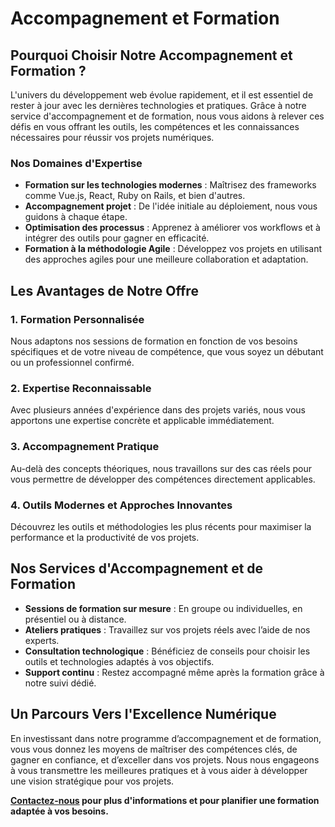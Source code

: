 # Accompagnement et Formation

## Pourquoi Choisir Notre Accompagnement et Formation ?

L'univers du développement web évolue rapidement, et il est essentiel de rester à jour avec les dernières technologies et pratiques. Grâce à notre service d'accompagnement et de formation, nous vous aidons à relever ces défis en vous offrant les outils, les compétences et les connaissances nécessaires pour réussir vos projets numériques.

### Nos Domaines d'Expertise

- **Formation sur les technologies modernes** : Maîtrisez des frameworks comme Vue.js, React, Ruby on Rails, et bien d'autres.
- **Accompagnement projet** : De l'idée initiale au déploiement, nous vous guidons à chaque étape.
- **Optimisation des processus** : Apprenez à améliorer vos workflows et à intégrer des outils pour gagner en efficacité.
- **Formation à la méthodologie Agile** : Développez vos projets en utilisant des approches agiles pour une meilleure collaboration et adaptation.

## Les Avantages de Notre Offre

### 1. Formation Personnalisée
Nous adaptons nos sessions de formation en fonction de vos besoins spécifiques et de votre niveau de compétence, que vous soyez un débutant ou un professionnel confirmé.

### 2. Expertise Reconnaissable
Avec plusieurs années d'expérience dans des projets variés, nous vous apportons une expertise concrète et applicable immédiatement.

### 3. Accompagnement Pratique
Au-delà des concepts théoriques, nous travaillons sur des cas réels pour vous permettre de développer des compétences directement applicables.

### 4. Outils Modernes et Approches Innovantes
Découvrez les outils et méthodologies les plus récents pour maximiser la performance et la productivité de vos projets.

## Nos Services d'Accompagnement et de Formation

- **Sessions de formation sur mesure** : En groupe ou individuelles, en présentiel ou à distance.
- **Ateliers pratiques** : Travaillez sur vos projets réels avec l’aide de nos experts.
- **Consultation technologique** : Bénéficiez de conseils pour choisir les outils et technologies adaptés à vos objectifs.
- **Support continu** : Restez accompagné même après la formation grâce à notre suivi dédié.

## Un Parcours Vers l'Excellence Numérique

En investissant dans notre programme d’accompagnement et de formation, vous vous donnez les moyens de maîtriser des compétences clés, de gagner en confiance, et d’exceller dans vos projets. Nous nous engageons à vous transmettre les meilleures pratiques et à vous aider à développer une vision stratégique pour vos projets.

**[Contactez-nous](#) pour plus d'informations et pour planifier une formation adaptée à vos besoins.**
